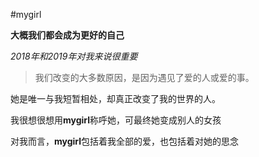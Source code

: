 #mygirl

**大概我们都会成为更好的自己**

*2018年和2019年对我来说很重要*

>我们改变的大多数原因，是因为遇见了爱的人或爱的事。

她是唯一与我短暂相处，却真正改变了我的世界的人。

我很想很想用**mygirl**称呼她，可最终她变成别人的女孩

对我而言，**mygirl**包括着我全部的爱，也包括着对她的思念
